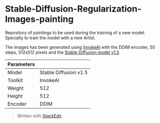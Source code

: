 # Stable-Diffusion-Regularization-Images-painting
Repository of paintings to be used during the training of a new model. Specially to train the model with a new Artist.

The images has been generated using [InvokeAI](https://github.com/invoke-ai/InvokeAI) with the DDIM encoder, 50 steps, 512x512 pixels and the [Stable Diffusion model v1.5](https://huggingface.co/runwayml/stable-diffusion-v1-5)

| Parameters |  |
|--|--|
| Model | Stable Diffusion v1.5 |
| Toolkit | InvokeAI |
| Weight | 512 |
| Height | 512 |
| Encoder | DDIM |

> Written with [StackEdit](https://stackedit.io/).
